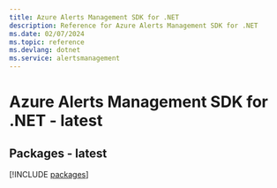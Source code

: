 ```yaml
---
title: Azure Alerts Management SDK for .NET
description: Reference for Azure Alerts Management SDK for .NET
ms.date: 02/07/2024
ms.topic: reference
ms.devlang: dotnet
ms.service: alertsmanagement
---
```

# Azure Alerts Management SDK for .NET - latest
## Packages - latest
[!INCLUDE [packages](alerts-management-index.md)]